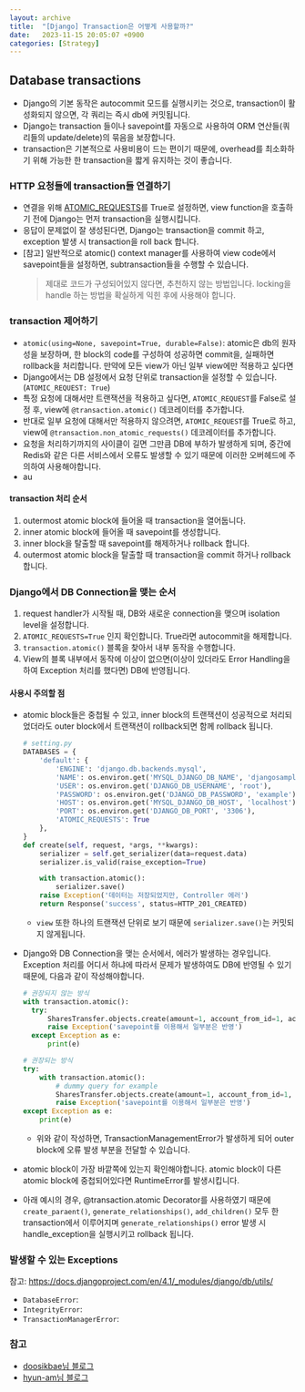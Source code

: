 ```yaml
---
layout: archive
title:  "[Django] Transaction은 어떻게 사용할까?"
date:   2023-11-15 20:05:07 +0900
categories: [Strategy]
---
```


## Database transactions
- Django의 기본 동작은 autocommit 모드를 실행시키는 것으로, transaction이 활성화되지 않으면, 각 쿼리는 즉시 db에 커밋됩니다.
- Django는 transaction 들이나 savepoint를 자동으로 사용하여 ORM 연산들(쿼리들의 update/delete)의 묶음을 보장합니다. 
- transaction은 기본적으로 사용비용이 드는 편이기 때문에, overhead를 최소화하기 위해 가능한 한 transaction을 짧게 유지하는 것이 좋습니다.

### HTTP 요청들에 transaction들 연결하기
- 연결을 위해 [ATOMIC_REQUESTS](https://docs.djangoproject.com/en/4.2/ref/settings/#std-setting-DATABASE-ATOMIC_REQUESTS)를 True로 설정하면, view function을 호출하기 전에 Django는 먼저 transaction을 실행시킵니다.
- 응답이 문제없이 잘 생성된다면, Django는 transaction을 commit 하고, exception 발생 시 transaction을 roll back 합니다.
- [참고] 일반적으로 atomic() context manager를 사용하여 view code에서 savepoint들을 설정하면, subtransaction들을 수행할 수 있습니다.
  > 제대로 코드가 구성되어있지 않다면, 추천하지 않는 방법입니다. locking을 handle 하는 방법을 확실하게 익힌 후에 사용해야 합니다.

### transaction 제어하기

- `atomic(using=None, savepoint=True, durable=False)`: atomic은 db의 원자성을 보장하며, 한 block의 code를 구성하여 성공하면 commit을, 실패하면 rollback을 처리합니다.
만약에 모든 view가 아닌 일부 view에만 적용하고 싶다면
- Django에서는 DB 설정에서 요청 단위로 transaction을 설정할 수 있습니다. (`ATOMIC_REQUEST: True`)
- 특정 요청에 대해서만 트랜잭션을 적용하고 싶다면, `ATOMIC_REQUEST`를 False로 설정 후, view에 `@transaction.atomic()` 데코레이터를 추가합니다. 
- 반대로 일부 요청에 대해서만 적용하지 않으려면, `ATOMIC_REQUEST`를 True로 하고, view에 `@transaction.non_atomic_requests()` 데코레이터를 추가합니다.
- 요청을 처리하기까지의 사이클이 길면 그만큼 DB에 부하가 발생하게 되며, 중간에 Redis와 같은 다른 서비스에서 오류도 발생할 수 있기 때문에 이러한 오버헤드에 주의하여 사용해야합니다.
- au

#### transaction 처리 순서
1. outermost atomic block에 들어올 때 transaction을 열어둡니다.
2. inner atomic block에 들어올 때 savepoint를 생성합니다.
3. inner block을 탈출할 때 savepoint를 해제하거나 rollback 합니다.
4. outermost atomic block을 탈출할 때 transaction을 commit 하거나 rollback 합니다.

### Django에서 DB Connection을 맺는 순서
1. request handler가 시작될 때, DB와 새로운 connection을 맺으며 isolation level을 설정합니다.
2. `ATOMIC_REQUESTS=True` 인지 확인합니다. True라면 autocommit을 해제합니다.
3. `transaction.atomic()` 블록을 찾아서 내부 동작을 수행합니다.
4. View의 블록 내부에서 동작에 이상이 없으면(이상이 있더라도 Error Handling을 하여 Exception 처리를 했다면) DB에 반영됩니다.

#### 사용시 주의할 점
- atomic block들은 중첩될 수 있고, inner block의 트랜잭션이 성공적으로 처리되었더라도 outer block에서 트랜잭션이 rollback되면 함께 rollback 됩니다.
    ```python
    # setting.py
    DATABASES = {
        'default': {
            'ENGINE': 'django.db.backends.mysql',
            'NAME': os.environ.get('MYSQL_DJANGO_DB_NAME', 'djangosample'),
            'USER': os.environ.get('DJANGO_DB_USERNAME', 'root'),
            'PASSWORD': os.environ.get('DJANGO_DB_PASSWORD', 'example'),
            'HOST': os.environ.get('MYSQL_DJANGO_DB_HOST', 'localhost'),
            'PORT': os.environ.get('DJANGO_DB_PORT', '3306'),
            'ATOMIC_REQUESTS': True
        },
    }
    def create(self, request, *args, **kwargs):
        serializer = self.get_serializer(data=request.data)
        serializer.is_valid(raise_exception=True)

        with transaction.atomic():
            serializer.save()
        raise Exception('데이터는 저장되었지만, Controller 에러')
        return Response('success', status=HTTP_201_CREATED)
    ```
  - `view` 또한 하나의 트랜잭션 단위로 보기 때문에 `serializer.save()`는 커밋되지 않게됩니다.

- Django와 DB Connection을 맺는 순서에서, 에러가 발생하는 경우입니다. Exception 처리를 어디서 하냐에 따라서 문제가 발생하여도 DB에 반영될 수 있기 때문에, 다음과 같이 작성해야합니다.
    ```python
    # 권장되지 않는 방식
    with transaction.atomic():
      try:
          SharesTransfer.objects.create(amount=1, account_from_id=1, account_to_id=2, company_id=1)
          raise Exception('savepoint를 이용해서 일부분은 반영')
      except Exception as e:
          print(e)

    # 권장되는 방식
    try:
        with transaction.atomic():
            # dummy query for example
            SharesTransfer.objects.create(amount=1, account_from_id=1, account_to_id=2, company_id=1)
            raise Exception('savepoint를 이용해서 일부분은 반영')
    except Exception as e:
        print(e)
    ```
    - 위와 같이 작성하면, TransactionManagementError가 발생하게 되어 outer block에 오류 발생 부분을 전달할 수 있습니다.

- atomic block이 가장 바깥쪽에 있는지 확인해야합니다. atomic block이 다른 atomic block에 중첩되어있다면 RuntimeError를 발생시킵니다.


- 아래 예시의 경우, @transaction.atomic Decorator를 사용하였기 때문에 `create_paraent()`, `generate_relationships()`, `add_children()` 모두 한 transaction에서 이루어지며 `generate_relationships()` error 발생 시 handle_exception을 실행시키고 rollback 됩니다.

### 발생할 수 있는 Exceptions
참고: https://docs.djangoproject.com/en/4.1/_modules/django/db/utils/
- `DatabaseError`: 
- `IntegrityError`:
- `TransactionManagerError`:

### 참고
- [doosikbae님 블로그](https://blog.doosikbae.com/entry/Django-Transaction%ED%8A%B8%EB%9E%9C%EC%9E%AD%EC%85%98-1%ED%8E%B8-Request%EC%99%80-DB-Transaction-%EB%AC%B6%EA%B8%B0Feat-ATOMICREQUESTS)
- [hyun-am님 블로그](https://hyun-am-coding.tistory.com/entry/django-transaction%EC%9E%A5%EA%B3%A0-%ED%8A%B8%EB%9E%9C%EC%9E%AD%EC%85%98)
